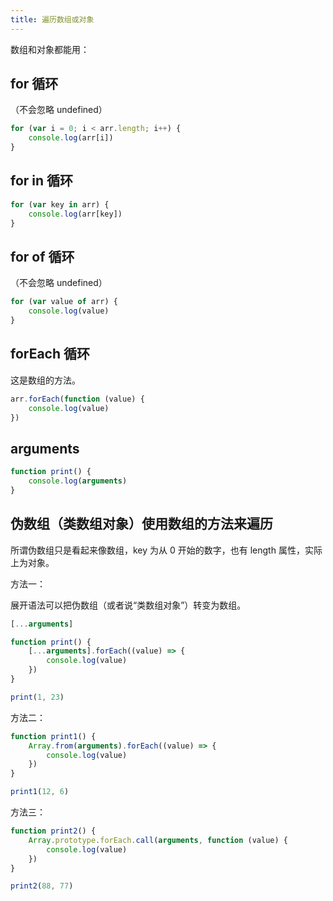 ```yaml
---
title: 遍历数组或对象
---
```


数组和对象都能用：

## for 循环

（不会忽略 undefined）

```javascript
for (var i = 0; i < arr.length; i++) {
    console.log(arr[i])
}
```

## for in 循环

```javascript
for (var key in arr) {
    console.log(arr[key])
}
```

## for of 循环

（不会忽略 undefined）

```javascript
for (var value of arr) {
    console.log(value)
}
```

## forEach 循环

这是数组的方法。

```javascript
arr.forEach(function (value) {
    console.log(value)
})
```

## arguments

```javascript
function print() {
    console.log(arguments)
}
```

## 伪数组（类数组对象）使用数组的方法来遍历

所谓伪数组只是看起来像数组，key 为从 0 开始的数字，也有 length 属性，实际上为对象。

方法一：

展开语法可以把伪数组（或者说“类数组对象”）转变为数组。

```javascript
[...arguments]
```

```javascript
function print() {
    [...arguments].forEach((value) => {
        console.log(value)
    })
}

print(1, 23)
```

方法二：

```javascript
function print1() {
    Array.from(arguments).forEach((value) => {
        console.log(value)
    })
}

print1(12, 6)
```

方法三：

```javascript
function print2() {
    Array.prototype.forEach.call(arguments, function (value) {
        console.log(value)
    })
}

print2(88, 77)
```